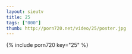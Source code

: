 ```yaml
--- 
layout: sieutv
title: 25
tags: ["000"]
thumb: http://porn720.net/video/25/poster.jpg
---
```

{% include porn720 key="25" %} 
